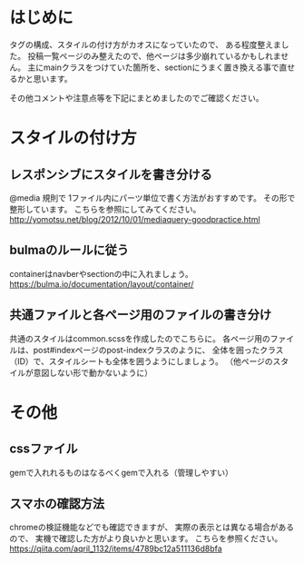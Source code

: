 # はじめに
タグの構成、スタイルの付け方がカオスになっていたので、
ある程度整えました。
投稿一覧ページのみ整えたので、他ページは多少崩れているかもしれません。
主にmainクラスをつけていた箇所を、sectionにうまく置き換える事で直せるかと思います。

その他コメントや注意点等を下記にまとめましたのでご確認ください。


# スタイルの付け方
## レスポンシブにスタイルを書き分ける
@media 規則で 1ファイル内にパーツ単位で書く方法がおすすめです。
その形で整形しています。
こちらを参照にしてみてください。
http://yomotsu.net/blog/2012/10/01/mediaquery-goodpractice.html

## bulmaのルールに従う
containerはnavberやsectionの中に入れましょう。
https://bulma.io/documentation/layout/container/

## 共通ファイルと各ページ用のファイルの書き分け
共通のスタイルはcommon.scssを作成したのでこちらに。
各ページ用のファイルは、post#indexページのpost-indexクラスのように、
全体を囲ったクラス（ID）で、スタイルシートも全体を囲うようにしましょう。
（他ページのスタイルが意図しない形で動かないように）

# その他
## cssファイル
gemで入れれるものはなるべくgemで入れる（管理しやすい）

## スマホの確認方法
chromeの検証機能などでも確認できますが、
実際の表示とは異なる場合があるので、
実機で確認した方がより良いかと思います。
こちらを参照ください。
https://qiita.com/aqril_1132/items/4789bc12a511136d8bfa
